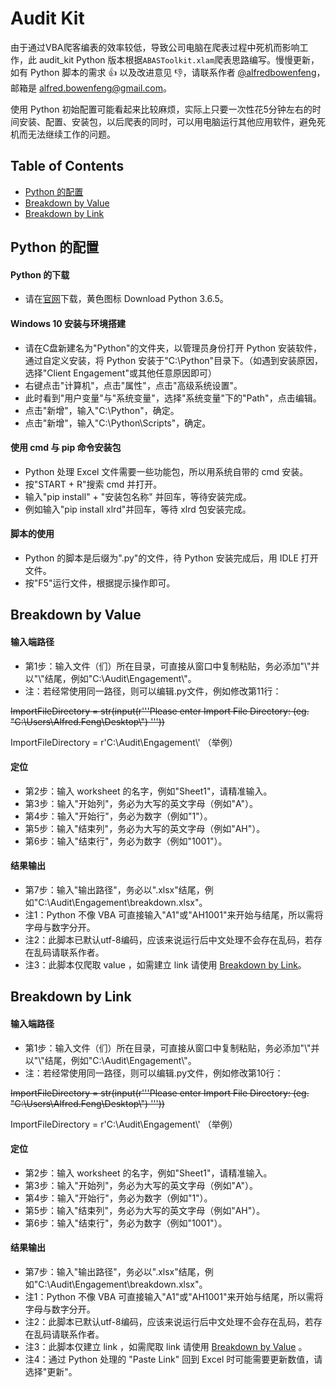 # Audit Kit

由于通过VBA爬客编表的效率较低，导致公司电脑在爬表过程中死机而影响工作，此 audit_kit Python 版本根据`ABASToolkit.xlam`爬表思路编写。慢慢更新，如有 Python 脚本的需求 :+1: 以及改进意见 :-1:，请联系作者 [@alfredbowenfeng](https://github.com/alfredbowenfeng)，邮箱是 alfred.bowenfeng@gmail.com。

使用 Python 初始配置可能看起来比较麻烦，实际上只要一次性花5分钟左右的时间安装、配置、安装包，以后爬表的同时，可以用电脑运行其他应用软件，避免死机而无法继续工作的问题。

## Table of Contents
- [Python 的配置](#installation)
- [Breakdown by Value](#breakdown_value)
- [Breakdown by Link](#breakdown_link)

<a name="installation"></a>
## Python 的配置

#### Python 的下载
* 请在[官网](https://www.python.org/downloads/)下载，黄色图标 Download Python 3.6.5。

#### Windows 10 安装与环境搭建
* 请在C盘新建名为"Python"的文件夹，以管理员身份打开 Python 安装软件，通过自定义安装，将 Python 安装于"C:\Python"目录下。（如遇到安装原因，选择"Client Engagement"或其他任意原因即可）
* 右键点击"计算机"，点击"属性"，点击"高级系统设置"。
* 此时看到"用户变量"与"系统变量"，选择"系统变量"下的"Path"，点击编辑。
* 点击"新增"，输入"C:\Python"，确定。
* 点击"新增"，输入"C:\Python\Scripts"，确定。

#### 使用 cmd 与 pip 命令安装包
* Python 处理 Excel 文件需要一些功能包，所以用系统自带的 cmd 安装。
* 按"START + R"搜索 cmd 并打开。
* 输入"pip install" + "安装包名称" 并回车，等待安装完成。
* 例如输入"pip install xlrd"并回车，等待 xlrd 包安装完成。

#### 脚本的使用
* Python 的脚本是后缀为".py"的文件，待 Python 安装完成后，用 IDLE 打开文件。
* 按"F5"运行文件，根据提示操作即可。

<a name="breakdown_value"></a>
## Breakdown by Value

#### 输入端路径
* 第1步：输入文件（们）所在目录，可直接从窗口中复制粘贴，务必添加"\\"并以"\\"结尾，例如"C:\Audit\Engagement\\"。
* 注：若经常使用同一路径，则可以编辑.py文件，例如修改第11行：

~~ImportFileDirectory = str(input(r'''Please enter Import File Directory: (eg. "C:\Users\Alfred.Feng\Desktop\\") '''))~~

ImportFileDirectory = r'C:\Audit\Engagement\\' （举例）

#### 定位
* 第2步：输入 worksheet 的名字，例如"Sheet1"，请精准输入。
* 第3步：输入"开始列"，务必为大写的英文字母（例如"A"）。
* 第4步：输入"开始行"，务必为数字（例如"1"）。
* 第5步：输入"结束列"，务必为大写的英文字母（例如"AH"）。
* 第6步：输入"结束行"，务必为数字（例如"1001"）。

#### 结果输出
* 第7步：输入"输出路径"，务必以".xlsx"结尾，例如"C:\Audit\Engagement\breakdown.xlsx"。
* 注1：Python 不像 VBA 可直接输入"A1"或"AH1001"来开始与结尾，所以需将字母与数字分开。
* 注2：此脚本已默认utf-8编码，应该来说运行后中文处理不会存在乱码，若存在乱码请联系作者。
* 注3：此脚本仅爬取 value ，如需建立 link 请使用 [Breakdown by Link](#breakdown_link)。

<a name="breakdown_link"></a>
## Breakdown by Link

#### 输入端路径
* 第1步：输入文件（们）所在目录，可直接从窗口中复制粘贴，务必添加"\\"并以"\\"结尾，例如"C:\Audit\Engagement\\"。
* 注：若经常使用同一路径，则可以编辑.py文件，例如修改第10行：

~~ImportFileDirectory = str(input(r'''Please enter Import File Directory: (eg. "C:\Users\Alfred.Feng\Desktop\\") '''))~~

ImportFileDirectory = r'C:\Audit\Engagement\\' （举例）

#### 定位
* 第2步：输入 worksheet 的名字，例如"Sheet1"，请精准输入。
* 第3步：输入"开始列"，务必为大写的英文字母（例如"A"）。
* 第4步：输入"开始行"，务必为数字（例如"1"）。
* 第5步：输入"结束列"，务必为大写的英文字母（例如"AH"）。
* 第6步：输入"结束行"，务必为数字（例如"1001"）。

#### 结果输出
* 第7步：输入"输出路径"，务必以".xlsx"结尾，例如"C:\Audit\Engagement\breakdown.xlsx"。
* 注1：Python 不像 VBA 可直接输入"A1"或"AH1001"来开始与结尾，所以需将字母与数字分开。
* 注2：此脚本已默认utf-8编码，应该来说运行后中文处理不会存在乱码，若存在乱码请联系作者。
* 注3：此脚本仅建立 link ，如需爬取 link 请使用 [Breakdown by Value](#breakdown_value) 。
* 注4：通过 Python 处理的 "Paste Link" 回到 Excel 时可能需要更新数值，请选择"更新"。